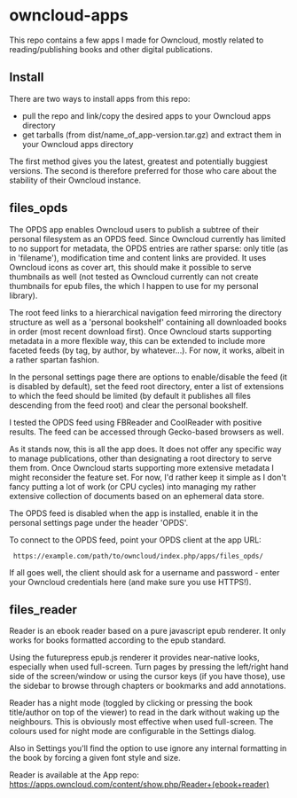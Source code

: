 owncloud-apps
=============

This repo contains a few apps I made for Owncloud, mostly related to reading/publishing books and other digital publications.

Install
-------

There are two ways to install apps from this repo:

 * pull the repo and link/copy the desired apps to your Owncloud apps directory
 * get tarballs (from dist/name_of_app-version.tar.gz) and extract them in your Owncloud apps directory

The first method gives you the latest, greatest and potentially buggiest versions. The second is therefore preferred for those who care about the stability of their Owncloud instance.

files_opds
----------

The OPDS app enables Owncloud users to publish a subtree of their personal filesystem as an OPDS feed. Since Owncloud currently has limited to no support for metadata, the OPDS entries are rather sparse: only title (as in 'filename'), modification time and content links are provided. It uses Owncloud icons as cover art, this should make it possible to serve thumbnails as well (not tested as Owncloud currently can not create thumbnails for epub files, the which I happen to use for my personal library).

The root feed links to a hierarchical navigation feed mirroring the directory structure as well as a 'personal bookshelf' containing all downloaded books in order (most recent download first). Once Owncloud starts supporting metadata in a more flexible way, this can be extended to include more faceted feeds (by tag, by author, by whatever...). For now, it works, albeit in a rather spartan fashion.

In the personal settings page there are options to enable/disable the feed (it is disabled by default), set the feed root directory, enter a list of extensions to which the feed should be limited (by default it publishes all files descending from the feed root) and clear the personal bookshelf.

I tested the OPDS feed using FBReader and CoolReader with positive results. The feed can be accessed through Gecko-based browsers as well.

As it stands now, this is all the app does. It does not offer any specific way to manage publications, other than designating a root directory to serve them from. Once Owncloud starts supporting more extensive metadata I might reconsider the feature set. For now, I'd rather keep it simple as I don't fancy putting a lot of work (or CPU cycles) into managing my rather extensive collection of documents based on an ephemeral data store.

The OPDS feed is disabled when the app is installed, enable it in the personal settings page under the header 'OPDS'.

To connect to the OPDS feed, point your OPDS client at the app URL:

     https://example.com/path/to/owncloud/index.php/apps/files_opds/

If all goes well, the client should ask for a username and password - enter your Owncloud credentials here (and make sure you use HTTPS!).

files_reader
------------

Reader is an ebook reader based on a pure javascript epub renderer. It only works for books formatted according to the epub standard.

Using the futurepress epub.js renderer it provides near-native looks, especially when used full-screen. Turn pages by pressing the left/right hand side of the screen/window or using the cursor keys (if you have those), use the sidebar to browse through chapters or bookmarks and add annotations.

Reader has a night mode (toggled by clicking or pressing the book title/author on top of the viewer) to read in the dark without waking up the neighbours. This is obviously most effective when used full-screen. The colours used for night mode are configurable in the Settings dialog.

Also in Settings you'll find the option to use ignore any internal formatting in the book by forcing a given font style and size.

Reader is available at the App repo: https://apps.owncloud.com/content/show.php/Reader+(ebook+reader)

